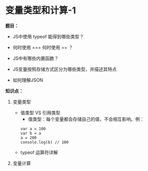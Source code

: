 # 变量类型和计算-1

**题目：**

- JS中使用 typeof 能得到哪些类型？

- 何时使用 === 何时使用 == ？

- JS中有哪些内置函数？

- JS变量按照存储方式区分为哪些类型，并描述其特点

- 如何理解JSON

**知识点：**

1. 变量类型
   - 值类型 VS 引用类型
      - 值类型：每个变量都会存储自己的值，不会相互影响。例：
      ```
      var a = 100
      var b = a
      a = 200
      console.log(b) // 100
      ```
   - typeof 运算符详解

2. 变量计算

